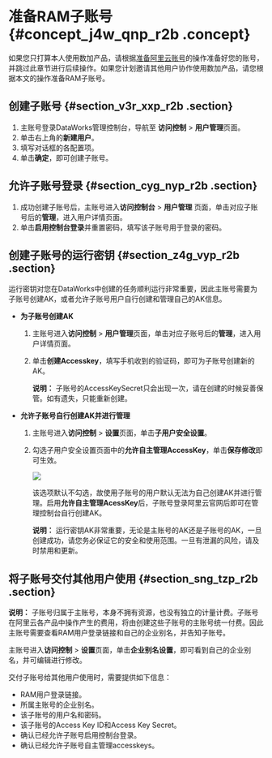 # 准备RAM子账号 {#concept_j4w_qnp_r2b .concept}

如果您只打算本人使用数加产品，请根据[准备阿里云账号](intl.zh-CN/准备工作/管理员使用云账号/准备阿里云账号.md#)的操作准备好您的账号，并跳过此章节进行后续操作。如果您计划邀请其他用户协作使用数加产品，请您根据本文的操作准备RAM子账号。

## 创建子账号 {#section_v3r_xxp_r2b .section}

1.  主账号登录DataWorks管理控制台，导航至 **访问控制** \> **用户管理**页面。
2.  单击右上角的**新建用户**。
3.  填写对话框的各配置项。
4.  单击**确定**，即可创建子账号。

## 允许子账号登录 {#section_cyg_nyp_r2b .section}

1.  成功创建子账号后，主账号进入**访问控制台** \> **用户管理** 页面，单击对应子账号后的**管理**，进入用户详情页面。
2.  单击**启用控制台登录**并重置密码，填写该子账号用于登录的密码。

## 创建子账号的运行密钥 {#section_z4g_vyp_r2b .section}

运行密钥对您在DataWorks中创建的任务顺利运行非常重要，因此主账号需要为子账号创建AK，或者允许子账号用户自行创建和管理自己的AK信息。

-   **为子账号创建AK**
    1.  主账号进入**访问控制** \> **用户管理**页面，单击对应子账号后的**管理**，进入用户详情页面。
    2.  单击**创建Accesskey**，填写手机收到的验证码，即可为子账号创建新的AK。

        **说明：** 子账号的AccessKeySecret只会出现一次，请在创建的时候妥善保管。如有遗失，只能重新创建。

-   **允许子账号自行创建AK并进行管理**
    1.  主账号进入**访问控制** \> **设置**页面，单击**子用户安全设置**。
    2.  勾选子用户安全设置页面中的**允许自主管理AccessKey**，单击**保存修改**即可生效。

        ![](http://static-aliyun-doc.oss-cn-hangzhou.aliyuncs.com/assets/img/16176/15362020548949_zh-CN.png)

        该选项默认不勾选，故使用子账号的用户默认无法为自己创建AK并进行管理。启用**允许自主管理AcessKey**后，子账号登录阿里云官网后即可在管理控制台自行创建AK。

        **说明：** 运行密钥AK非常重要，无论是主账号的AK还是子账号的AK，一旦创建成功，请您务必保证它的安全和使用范围。一旦有泄漏的风险，请及时禁用和更新。


## 将子账号交付其他用户使用 {#section_sng_tzp_r2b .section}

**说明：** 子账号归属于主账号，本身不拥有资源，也没有独立的计量计费。子账号在阿里云各产品中操作产生的费用，将由创建这些子账号的主账号统一付费。因此主账号需要查看RAM用户登录链接和自己的企业别名，并告知子账号。

主账号进入**访问控制** \> **设置**页面，单击**企业别名设置**，即可看到自己的企业别名，并可编辑进行修改。

交付子账号给其他用户使用时，需要提供如下信息：

-   RAM用户登录链接。
-   所属主账号的企业别名。
-   该子账号的用户名和密码。
-   该子账号的Access Key ID和Access Key Secret。
-   确认已经允许子账号启用控制台登录。
-   确认已经允许子账号自主管理accesskeys。

